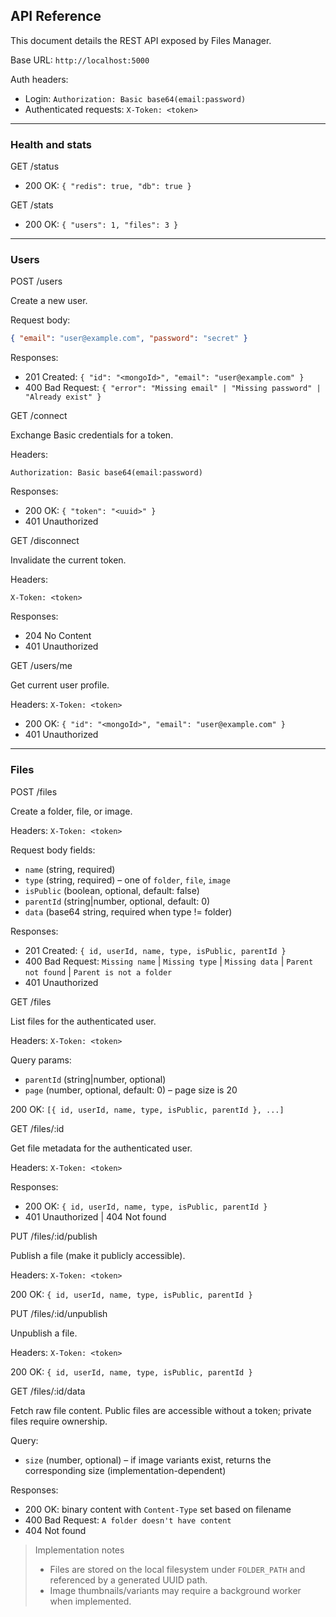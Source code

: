 ## API Reference

This document details the REST API exposed by Files Manager.

Base URL: `http://localhost:5000`

Auth headers:

- Login: `Authorization: Basic base64(email:password)`
- Authenticated requests: `X-Token: <token>`

---

### Health and stats

GET /status

- 200 OK: `{ "redis": true, "db": true }`

GET /stats

- 200 OK: `{ "users": 1, "files": 3 }`

---

### Users

POST /users

Create a new user.

Request body:

```json
{ "email": "user@example.com", "password": "secret" }
```

Responses:

- 201 Created: `{ "id": "<mongoId>", "email": "user@example.com" }`
- 400 Bad Request: `{ "error": "Missing email" | "Missing password" | "Already exist" }`

GET /connect

Exchange Basic credentials for a token.

Headers:

```
Authorization: Basic base64(email:password)
```

Responses:

- 200 OK: `{ "token": "<uuid>" }`
- 401 Unauthorized

GET /disconnect

Invalidate the current token.

Headers:

```
X-Token: <token>
```

Responses:

- 204 No Content
- 401 Unauthorized

GET /users/me

Get current user profile.

Headers: `X-Token: <token>`

- 200 OK: `{ "id": "<mongoId>", "email": "user@example.com" }`
- 401 Unauthorized

---

### Files

POST /files

Create a folder, file, or image.

Headers: `X-Token: <token>`

Request body fields:

- `name` (string, required)
- `type` (string, required) – one of `folder`, `file`, `image`
- `isPublic` (boolean, optional, default: false)
- `parentId` (string|number, optional, default: 0)
- `data` (base64 string, required when type != folder)

Responses:

- 201 Created: `{ id, userId, name, type, isPublic, parentId }`
- 400 Bad Request: `Missing name` | `Missing type` | `Missing data` | `Parent not found` | `Parent is not a folder`
- 401 Unauthorized

GET /files

List files for the authenticated user.

Headers: `X-Token: <token>`

Query params:

- `parentId` (string|number, optional)
- `page` (number, optional, default: 0) – page size is 20

200 OK: `[{ id, userId, name, type, isPublic, parentId }, ...]`

GET /files/:id

Get file metadata for the authenticated user.

Headers: `X-Token: <token>`

Responses:

- 200 OK: `{ id, userId, name, type, isPublic, parentId }`
- 401 Unauthorized | 404 Not found

PUT /files/:id/publish

Publish a file (make it publicly accessible).

Headers: `X-Token: <token>`

200 OK: `{ id, userId, name, type, isPublic, parentId }`

PUT /files/:id/unpublish

Unpublish a file.

Headers: `X-Token: <token>`

200 OK: `{ id, userId, name, type, isPublic, parentId }`

GET /files/:id/data

Fetch raw file content. Public files are accessible without a token; private files require ownership.

Query:

- `size` (number, optional) – if image variants exist, returns the corresponding size (implementation-dependent)

Responses:

- 200 OK: binary content with `Content-Type` set based on filename
- 400 Bad Request: `A folder doesn't have content`
- 404 Not found

> Implementation notes
>
> - Files are stored on the local filesystem under `FOLDER_PATH` and referenced by a generated UUID path.
> - Image thumbnails/variants may require a background worker when implemented.
